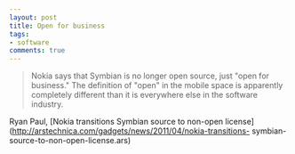 ```yaml
---
layout: post
title: Open for business
tags:
- software
comments: true
---
```

> Nokia says that Symbian is no longer open source, just "open for business."
The definition of "open" in the mobile space is apparently completely
different than it is everywhere else in the software industry.

Ryan Paul, [Nokia transitions Symbian source to non-open
license](http://arstechnica.com/gadgets/news/2011/04/nokia-transitions-
symbian-source-to-non-open-license.ars)

